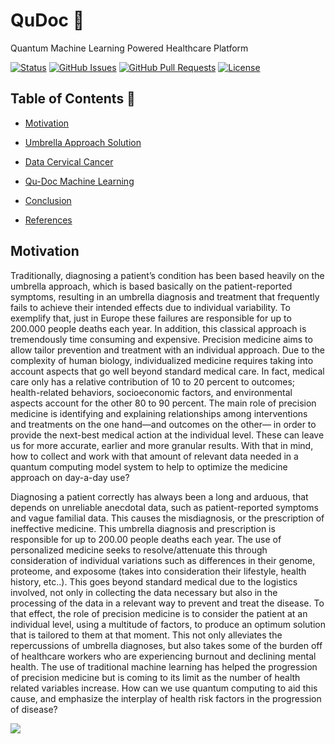 # QuDoc &#x1F537;
Quantum Machine Learning Powered Healthcare Platform


<div>
  
  [![Status](https://img.shields.io/badge/status-work--in--progress-success.svg)]()
  [![GitHub Issues](https://img.shields.io/github/issues/lucylow/Hack-Q-Thon.svg)](https://github.com/lucylow/Mrs.Robot/issues)
  [![GitHub Pull Requests](https://img.shields.io/github/issues-pr/lucylow/Hack-Q-Thon.svg)](https://github.com/lucylow/b00m-h3adsh0t/pulls)
  [![License](https://img.shields.io/bower/l/bootstrap)]()

</div>

## Table of Contents &#x1F537;

* [Motivation](https://github.com/lucylow/b00m-h3adsh0t#motivation)
* [Umbrella Approach Solution](https://github.com/lucylow/b00m-h3adsh0t#aimbot-neural-network-)
* [Data Cervical Cancer ](https://github.com/lucylow/b00m-h3adsh0t#neural-network-model-training-recognition-)
* [Qu-Doc Machine Learning](https://github.com/lucylow/b00m-h3adsh0t#how-a-normal-aimbot-works-)

* [Conclusion](https://github.com/lucylow/b00m-h3adsh0t#conclusion-) 
* [References](https://github.com/lucylow/b00m-h3adsh0t#references-) 

## Motivation
Traditionally, diagnosing a patient’s condition has been based heavily on the umbrella approach, which is based basically on the patient-reported symptoms, resulting in an umbrella diagnosis and treatment that frequently fails to achieve their intended effects due to individual variability. To exemplify that, just in Europe these failures are responsible for up to 200.000 people deaths each year. In addition, this classical approach is tremendously time consuming and expensive. Precision medicine aims to allow tailor prevention and treatment with an individual approach. Due to the complexity of human biology, individualized medicine requires taking into account aspects that go well beyond standard medical care. In fact, medical care only has a relative contribution of 10 to 20 percent to outcomes; health-related behaviors, socioeconomic factors, and environmental aspects account for the other 80 to 90 percent. The main role of precision medicine is identifying and explaining relationships among interventions and treatments on the one hand—and outcomes on the other— in order to provide the next-best medical action at the individual level. These can leave us for more accurate, earlier and more granular results. With that in mind, how to collect and work with that amount of relevant data needed in a quantum computing model system to help to optimize the medicine approach on day-a-day use?

Diagnosing a patient correctly has always been a long and arduous, that depends on unreliable anecdotal data, such as patient-reported symptoms and vague familial data. This causes the misdiagnosis, or the prescription of ineffective medicine. This umbrella diagnosis and prescription is responsible for up to 200.00 people deaths each year. The use of personalized medicine seeks to resolve/attenuate this through consideration of individual variations such as differences in their genome, proteome, and exposome (takes into consideration their lifestyle, health history, etc..). This goes beyond standard medical due to the logistics involved, not only in collecting the data necessary but also in the processing of the data in a relevant way to prevent and treat the disease. To that effect, the role of precision medicine is to consider the patient at an individual level, using a multitude of factors, to produce an optimum solution that is tailored to them at that moment. This not only alleviates the repercussions of umbrella diagnoses, but also takes some of the burden off of healthcare workers who are experiencing burnout and declining mental health. The use of traditional machine learning has helped the progression of precision medicine but is coming to its limit as the number of health related variables increase. How can we use quantum computing to aid this cause, and emphasize the interplay of health risk factors in the progression of disease?

  ![](https://github.com/lucylow/b00m-h3adsh0t/blob/master/readme-images/logo2.png)
  

